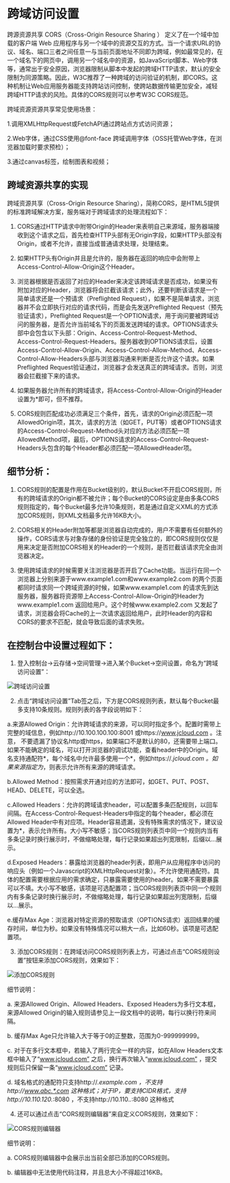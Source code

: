 # 跨域访问设置

跨源资源共享 CORS（Cross-Origin Resource Sharing ） 定义了在一个域中加载的客户端 Web 应用程序与另一个域中的资源交互的方式。当一个请求URL的协议、域名、端口三者之间任意一与当前页面地址不同即为跨域，例如最常见的，在一个域名下的网页中，调用另一个域名中的资源，如JavaScript脚本、Web字体等，通常出于安全原因，浏览器限制从脚本中发起的跨域HTTP请求，默认的安全限制为同源策略。因此，W3C推荐了一种跨域的访问验证的机制，即CORS。这种机制让Web应用服务器能支持跨站访问控制，使跨站数据传输更加安全，减轻跨域HTTP请求的风险。具体的CORS规则可以参考W3C CORS规范。

跨域资源资源共享常见使用场景：

1.调用XMLHttpRequest或FetchAPI通过跨站点方式访问资源；

2.Web字体，通过CSS使用@font-face 跨域调用字体（OSS托管Web字体，在浏览器加载时要求预检）；

3.通过canvas标签，绘制图表和视频；

## 跨域资源共享的实现

跨域资源共享（Cross-Origin Resource Sharing），简称CORS，是HTML5提供的标准跨域解决方案，服务端对于跨域请求的处理流程如下：

1. CORS通过HTTP请求中附带Origin的Header来表明自己来源域，服务器端接收到这个请求之后，首先检查HTTP头部有无Origin字段，如果HTTP头部没有Origin，或者不允许，直接当成普通请求处理，处理结束。

2. 如果HTTP头有Origin并且是允许的，服务器在返回的响应中会附带上Access-Control-Allow-Origin这个Header。

3. 浏览器根据是否返回了对应的Header来决定该跨域请求是否成功，如果没有附加对应的Header，浏览器将会拦截该请求；此外，还要判断该请求是一个简单请求还是一个预请求（Preflighted Request），如果不是简单请求，浏览器并不会立即执行对应的请求代码，而是会先发送Preflighted Request（预先验证请求），Preflighted Request是一个OPTION请求，用于询问要被跨域访问的服务器，是否允许当前域名下的页面发送跨域的请求。OPTIONS请求头部中会包含以下头部：Origin、Access-Control-Request-Method、Access-Control-Request-Headers。服务器收到OPTIONS请求后，设置Access-Control-Allow-Origin、Access-Control-Allow-Method、Access-Control-Allow-Headers头部与浏览器沟通来判断是否允许这个请求。如果Preflighted Request验证通过，浏览器才会发送真正的跨域请求。否则，浏览器会拦截接下来的请求。

4. 如果服务器允许所有的跨域请求，将Access-Control-Allow-Origin的Header设置为*即可，但不推荐。

5. CORS规则匹配成功必须满足三个条件，首先，请求的Origin必须匹配一项AllowedOrigin项，其次，请求的方法（如GET，PUT等）或者OPTIONS请求的Access-Control-Request-Method头对应的方法必须匹配一项AllowedMethod项，最后，OPTIONS请求的Access-Control-Request-Headers头包含的每个Header都必须匹配一项AllowedHeader项。

## 细节分析：

1. CORS规则的配置是作用在Bucket级别的，默认Bucket不开启CORS规则，所有的跨域请求的Origin都不被允许；每个Bucket的CORS设定是由多条CORS规则指定的，每个Bucket最多允许10条规则，若是通过自定义XML的方式添加CORS规则，则XML文档最多允许16KB大小。

2. CORS相关的Header附加等都是浏览器自动完成的，用户不需要有任何额外的操作，CORS请求与对象存储的身份验证是完全独立的，即CORS规则仅仅是用来决定是否附加CORS相关的Header的一个规则，是否拦截该请求完全由浏览器决定。

3. 使用跨域请求的时候需要关注浏览器是否开启了Cache功能。当运行在同一个浏览器上分别来源于www.example1.com和www.example2.com 的两个页面都同时请求同一个跨域资源的时候，如果www.example1.com 的请求先到达服务器，服务器将资源带上Access-Control-Allow-Origin的Header为www.example1.com 返回给用户。这个时候www.example2.com 又发起了请求，浏览器会将Cache的上一次请求返回给用户，此时Header的内容和CORS的要求不匹配，就会导致后面的请求失败。

## 在控制台中设置过程如下：

1. 登入控制台->云存储->空间管理->进入某个Bucket->空间设置，命名为“跨域访问设置”：

![跨域访问设置](https://github.com/jdcloudcom/cn/blob/edit/image/Object-Storage-Service/OSS-037.png)

2. 点击“跨域访问设置”Tab签之后，下方是CORS规则列表，默认每个Bucket最多支持10条规则。规则列表的各字段说明如下：

a.来源Allowed Origin：允许跨域请求的来源，可以同时指定多个。配置时需带上完整的域信息，例如http://10.100.100.100:8001 或https://www.jcloud.com 。注意， 不要遗漏了协议名http或https，如果端口不是默认的80，还需要带上端口。如果不能确定的域名，可以打开浏览器的调试功能，查看header中的Origin。域名支持通配符*，每个域名中允许最多使用一个*，例如https://*.jcloud.com 。如果来源指定为*，则表示允许所有来源的跨域请求。

b.Allowed Method：按照需求开通对应的方法即可，如GET、PUT、POST、HEAD、DELETE，可以全选。

c.Allowed Headers：允许的跨域请求header，可以配置多条匹配规则，以回车间隔。在Access-Control-Request-Headers中指定的每个header，都必须在Allowed Header中有对应项。Header容易遗漏，没有特殊需求的情况下，建议设置为*，表示允许所有。大小写不敏感；当CORS规则列表页中同一个规则内当有多条记录时换行展示时，不做缩略处理，每行记录如果超出列宽限制，后缀以...展示。

d.Exposed Headers：暴露给浏览器的header列表，即用户从应用程序中访问的响应头（例如一个Javascript的XMLHttpRequest对象）。不允许使用通配符。具体的配置需要根据应用的需求确定，只暴露需要使用的header。如果不需要暴露可以不填。大小写不敏感，该项是可选配置项；当CORS规则列表页中同一个规则内有多条记录时换行展示时，不做缩略处理，每行记录如果超出列宽限制，后缀以...展示。

e.缓存Max Age：浏览器对特定资源的预取请求（OPTIONS请求）返回结果的缓存时间，单位为秒。如果没有特殊情况可以稍大一点，比如60秒。该项是可选配置项。

3. 添加CORS规则：在跨域访问CORS规则列表上方，可通过点击“CORS规则设置”按钮来添加CORS规则，效果如下：

![添加CORS规则](https://github.com/jdcloudcom/cn/blob/edit/image/Object-Storage-Service/OSS-038.png)

细节说明：

a. 来源Allowed Origin、Allowed Headers、Exposed Headers为多行文本框，来源Allowed Origin的输入规则请参见上一段文档中的说明，每行以换行符来间隔。

b. 缓存Max Age只允许输入大于等于0的正整数，范围为0-999999999。

c. 对于在多行文本框中，若输入了两行完全一样的内容，如在Allow Headers文本框中输入了“www.jcloud.com” 之后，换行再次输入“www.jcloud.com” ，提交规则后只保留一条“www.jcloud.com” 记录。

d. 域名格式的通配符只支持http://*.example.com ，不支持http://www.abc.*.com 这种格式；对于IP，要支持CIDR格式，支持http://10.110.120.*:8080 ，不支持http://10.110.*.*:8080 这种格式

4. 还可以通过点击“CORS规则编辑器”来自定义CORS规则，效果如下：

![CORS规则编辑器](https://github.com/jdcloudcom/cn/blob/edit/image/Object-Storage-Service/OSS-039.png)

细节说明：

a. CORS规则编辑器中会展示出当前全部已添加的CORS规则。

b. 编辑器中无法使用代码注释，并且总大小不得超过16KB。

